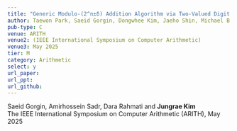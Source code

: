```yaml
---
title: "Generic Modulo-(2^n±δ) Addition Algorithm via Two-Valued Digit Encoding"
author: Taewon Park, Saeid Gorgin, Dongwhee Kim, Jaeho Shin, Michael B. Sullivan, and Jungrae Kim
pub-type: C
venue: ARITH
venue2: (IEEE International Symposium on Computer Arithmetic)
venue3: May 2025
tier: M
category: Arithmetic
select: y
url_paper:
url_ppt:
url_github:
---
```


Saeid Gorgin, Amirhossein Sadr, Dara Rahmati and **Jungrae Kim** <br>
The IEEE International Symposium on Computer Arithmetic (ARITH), May 2025
